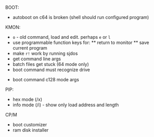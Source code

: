 

BOOT:
* autoboot on c64 is broken (shell should run configured program)

KMON:
* `o` - old command, load and edit. perhaps `e` or `l`
* use programmable function keys for:
** return to monitor
** save current program
* make `r!` work by running sjdos
* get command line args
* batch files get stuck (64 mode only)
* boot command must recognize drive
+ boot command c128 mode args

PIP:
* hex mode (/x)
* info mode (/i) - show only load address and length

CP/M
* boot customizer
* ram disk installer

